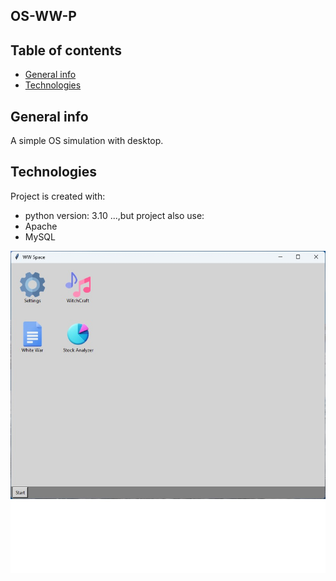 ## OS-WW-P

## Table of contents
* [General info](#general-info)
* [Technologies](#technologies)

## General info
A simple OS simulation with desktop.
	
## Technologies
Project is created with:
* python version: 3.10
...,but project also use:
* Apache
* MySQL

![image alt](https://github.com/PiotrIT2015/OS-WW-P/blob/609d03dfafe8c67e541516d7736faa7dd144af42/OS-view.jpg)
